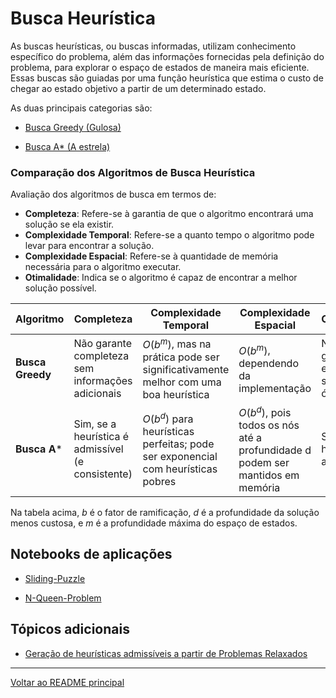 # Busca Heurística

As buscas heurísticas, ou buscas informadas, utilizam conhecimento específico do problema, além das informações fornecidas pela definição do problema, para explorar o espaço de estados de maneira mais eficiente. Essas buscas são guiadas por uma função heurística que estima o custo de chegar ao estado objetivo a partir de um determinado estado.

As duas principais categorias são:

- [Busca Greedy (Gulosa)](./busca-heuristica/busca-greedy.md)

- [Busca A* (A estrela)](./busca-heuristica/busca-a-estrela.md)

### Comparação dos Algoritmos de Busca Heurística

Avaliação dos algoritmos de busca em termos de:
- **Completeza**: Refere-se à garantia de que o algoritmo encontrará uma solução se ela existir.
- **Complexidade Temporal**: Refere-se a quanto tempo o algoritmo pode levar para encontrar a solução.
- **Complexidade Espacial**: Refere-se à quantidade de memória necessária para o algoritmo executar.
- **Otimalidade**: Indica se o algoritmo é capaz de encontrar a melhor solução possível.

| Algoritmo         | Completeza          | Complexidade Temporal | Complexidade Espacial | Otimalidade     |
|-------------------|---------------------|-----------------------|-----------------------|-----------------|
| **Busca Greedy**  | Não garante completeza sem informações adicionais | $O(b^m)$, mas na prática pode ser significativamente melhor com uma boa heurística | $O(b^m)$, dependendo da implementação | Não, não garante encontrar a solução ótima |
| **Busca A***      | Sim, se a heurística é admissível (e consistente) | $O(b^d)$ para heurísticas perfeitas; pode ser exponencial com heurísticas pobres | $O(b^d)$, pois todos os nós até a profundidade d podem ser mantidos em memória | Sim, se a heurística é admissível |

Na tabela acima, $b$ é o fator de ramificação, $d$ é a profundidade da solução menos custosa, e $m$ é a profundidade máxima do espaço de estados.

## Notebooks de aplicações

- [Sliding-Puzzle](../exemplos/sliding-puzzle.ipynb)

- [N-Queen-Problem](../exemplos/n-queen-problem.ipynb)


## Tópicos adicionais

- [Geração de heurísticas admissíveis a partir de Problemas Relaxados](./problemas-relaxados.md)

---

[Voltar ao README principal](../../../README.md)